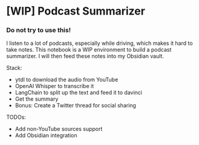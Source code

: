 # [WIP] Podcast Summarizer

### Do not try to use this!

I listen to a lot of podcasts, especially while driving, which makes it hard to take notes. This notebook is a WIP environment to build a podcast summarizer. I will then feed these notes into my Obsidian vault.

Stack:
- ytdl to download the audio from YouTube
- OpenAI Whisper to transcribe it
- LangChain to split up the text and feed it to davinci
- Get the summary
- Bonus: Create a Twitter thread for social sharing

TODOs:
- Add non-YouTube sources support
- Add Obsidian integration